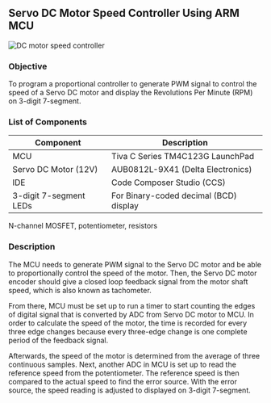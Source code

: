 ## Servo DC Motor Speed Controller Using ARM MCU

![DC motor speed controller](https://user-images.githubusercontent.com/32988140/71801998-624cd080-3011-11ea-9c66-757fccebb2e8.jpg)

### Objective
To program a proportional controller to generate PWM signal to control the
speed of a Servo DC motor and display the Revolutions Per Minute (RPM) on 3-digit 7-segment. 

### List of Components
Component | Description
------------ | -------------
MCU | Tiva C Series TM4C123G LaunchPad
Servo DC Motor (12V) | AUB0812L-9X41 (Delta Electronics)
IDE | Code Composer Studio (CCS)
3-digit 7-segment LEDs | For Binary-coded decimal (BCD) display
N-channel MOSFET, potentiometer, resistors


### Description
The MCU needs to generate PWM signal to the Servo DC motor and be able to proportionally control
the speed of the motor. Then, the Servo DC motor encoder should give a closed loop feedback signal
from the motor shaft speed, which is also known as tachometer. 

From there, MCU must be set up to run a timer to start counting the edges of digital signal 
that is converted by ADC from Servo DC motor to MCU. 
In order to calculate the speed of the motor, the time is recorded for every three edge changes
because every three-edge change is one complete period of the feedback signal. 

Afterwards, the speed of the motor is determined from the average of three continuous samples. 
Next, another ADC in MCU is set up to read the reference speed from the potentiometer. 
The reference speed is then compared to the actual speed to find the error source. 
With the error source, the speed reading is adjusted to displayed on 3-digit 7-segment.
